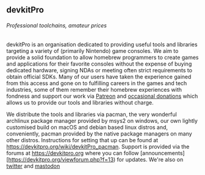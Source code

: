 ## devkitPro
###### _Professional toolchains, amateur prices_ 

devkitPro is an organisation dedicated to providing useful tools and libraries targeting a variety of (primarily Nintendo) game consoles. We aim to provide a solid foundation to allow homebrew programmers to create games and applications for their favorite consoles without the expense of buying dedicated hardware, signing NDAs or meeting often strict requirements to obtain official SDKs. Many of our users have taken the experience gained from this access and gone on to fulfilling careers in the games and tech industries, some of them remember their homebrew experiences with fondness and support our work via [Patreon](https://patreon.com/devkitPro) and [occasional donations](https://devkitpro.org/support-devkitpro) which allows us to provide our tools and libraries without charge.

We distribute the tools and libraries via pacman, the very wonderful archlinux package manager provided by msys2 on windows, our own lightly customised build on macOS and debian based linux distros and, conveniently, pacman provided by the native package managers on many other distros. Instructions for setting that up can be found at https://devkitpro.org/wiki/devkitPro_pacman. Support is provided via the forums at https://devkitpro.org where you can follow [announcements][https://devkitpro.org/viewforum.php?f=13) for updates. We're also on [twitter](https://twitter.com/devkitPro) and [mastodon](https://mastodon.gamedev.place/@devkitPro)
